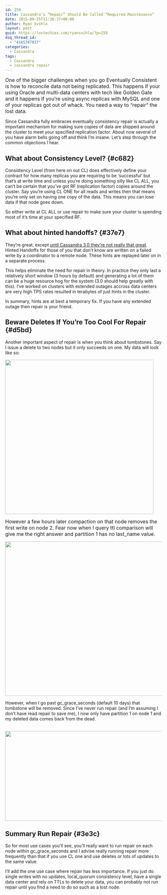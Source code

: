 ```yaml
---
id: 259
title: Cassandra’s “Repair” Should Be Called “Required Maintenance”
date: 2015-09-25T11:38:37+00:00
author: Ryan Svihla
layout: post
guid: https://lostechies.com/ryansvihla/?p=259
dsq_thread_id:
  - "4165347837"
categories:
  - Cassandra
tags:
  - Cassandra
  - cassandra repair
---
```

<p id="f577">
  <span style="font-size: 16px;">One of the bigger challenges when you go Eventually Consistent is how to reconcile data not being replicated. This happens if your using Oracle and multi-data centers with tech like Golden Gate and it happens if you’re using async replicas with MySQL and one of your replicas got out of whack. You need a way to “repair” the lost data.</span>
</p>

<p id="c3fa">
  Since Cassandra fully embraces eventually consistency repair is actually a important mechanism for making sure copies of data are shipped around the cluster to meet your specified replication factor. About now several of you have alarm bells going off and think I’m insane. Let’s step through the common objections I hear.
</p>

## What about Consistency Level? {#c682}

<p id="6d28">
  Consistency Level (from here on out CL) does effectively define your contract for how many replicas you are requiring to be ‘successful’ but that’s at write time and unless you’re doing something silly like CL ALL, you can’t be certain that you’ve got RF (replication factor) copies around the cluster. Say you’re using CL ONE for all reads and writes then that means you’re only set on having one copy of the data. This means you can lose data if that node goes down.
</p>

<p id="b1e9">
  So either write at CL ALL or use repair to make sure your cluster is spending most of it’s time at your specified RF.
</p>

## What about hinted handoffs? {#37e7}

<p id="37fc">
  They’re great, except <a href="http://www.datastax.com/dev/blog/whats-coming-to-cassandra-in-3-0-improved-hint-storage-and-delivery" rel="nofollow" data-href="http://www.datastax.com/dev/blog/whats-coming-to-cassandra-in-3-0-improved-hint-storage-and-delivery">until Cassandra 3.0 they’re not really that great</a>. Hinted Handoffs for those of you that don’t know are written on a failed write by a coordinator to a remote node. These hints are replayed later on in a separate process.
</p>

<p id="142c">
  This helps eliminate the need for repair in theory. In practice they only last a relatively short window (3 hours by default) and generating a lot of them can be a huge resource hog for the system (3.0 should help greatly with this). I’ve worked on clusters with extended outages accross data centers are very high TPS rates resulted in terabytes of just hints in the cluster.
</p>

<p id="554f">
  In summary, hints are at best a temporary fix. If you have any extended outage then repair is your friend.
</p>

## Beware Deletes If You’re Too Cool For Repair {#d5bd}

<p id="6b14">
  Another important aspect of repair is when you think about tombstones. Say I issue a delete to two nodes but it only succeeds on one. My data will look like so:
</p>

[<img class="alignnone size-full wp-image-263" title="tombstone_repair_after_gc_grace_seconds" src="http://clayvessel.org/clayvessel/wp-content/uploads/2015/09/tombstone_repair_after_gc_grace_seconds.png" alt="" width="477" height="495" srcset="http://clayvessel.org/clayvessel/wp-content/uploads/2015/09/tombstone_repair_after_gc_grace_seconds.png 477w, http://clayvessel.org/clayvessel/wp-content/uploads/2015/09/tombstone_repair_after_gc_grace_seconds-289x300.png 289w" sizes="(max-width: 477px) 100vw, 477px" />](http://clayvessel.org/clayvessel/wp-content/uploads/2015/09/tombstone_repair_after_gc_grace_seconds.png)

<div>
  <div>
    <span style="font-size: 16px;">However a few hours later compaction on that node removes the first write on node 2. Fear now when I query ttl comparison will give me the right answer and partition 1 has no last_name value.</span>
  </div>
</div>

<div>
  <div>
  </div>
  
  <p>
    <a href="http://clayvessel.org/clayvessel/wp-content/uploads/2015/09/tombstone_repair_after_compaction.png"><img class="alignnone size-full wp-image-262" title="tombstone_repair_after_compaction" src="http://clayvessel.org/clayvessel/wp-content/uploads/2015/09/tombstone_repair_after_compaction.png" alt="" width="692" height="495" /></a>
  </p>
</div>

<p id="cb50">
  However, when I go past gc_grace_seconds (default 10 days) that tombstone will be removed. Since I’ve never run repair (and I’m assuming I don’t have read repair to save me), I now only have partition 1 on node 1 and my deleted data comes back from the dead.
</p>

<div>
  <div>
     <a href="http://clayvessel.org/clayvessel/wp-content/uploads/2015/09/tombstone_repair.png"><img class="alignnone size-full wp-image-261" title="tombstone_repair" src="http://clayvessel.org/clayvessel/wp-content/uploads/2015/09/tombstone_repair.png" alt="" width="692" height="288" /></a>
  </div>
</div>

## Summary Run Repair {#3e3c}

<p id="7af8">
  So for most use cases you’ll see, you’ll really want to run repair on each node within gc_grace_seconds and I advise really running repair more frequently than that if you use CL one and use deletes or lots of updates to the same value.
</p>

<p id="14b9">
  I’ll add the one use case where repair has less importance. If you just do single writes with no updates, local_quorum consistency level, have a single data center and rely on TTLs to delete your data, you can probably not run repair until you find a need to do so such as a lost node.
</p>